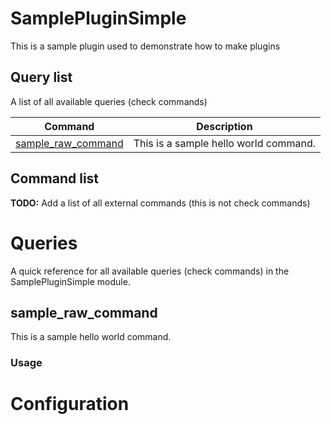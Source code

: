 # SamplePluginSimple

This is a sample plugin used to demonstrate how to make plugins

## Query list

A list of all available queries (check commands)

| Command | Description|
| ------- | -----------|
| [sample_raw_command](#sample_raw_command) | This is a sample hello world command.|




## Command list

**TODO:** Add a list of all external commands (this is not check commands)




# Queries

A quick reference for all available queries (check commands) in the SamplePluginSimple module.

## sample_raw_command

This is a sample hello world command.


### Usage







# Configuration

